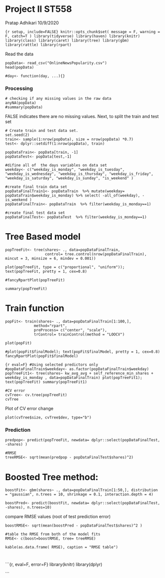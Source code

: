 Project II ST558
================
Pratap Adhikari
10/9/2020

`{r setup, include=FALSE} knitr::opts_chunk$set( message = F, warning =
F, catch=T ) library(tidyverse) library(haven) library(knitr)
library(class) library(caret) library(tree) library(gbm) library(rattle)
library(rpart)`

Read the data

``` {r}
popData<- read_csv("OnlineNewsPopularity.csv")
head(popData)
```

``` {r}
#day<- function(day, ...){}
```

### Processing

``` {r}
# checking if any missing values in the raw data
anyNA(popData)
#summary(popData)
```

FALSE indicates there are no missing values. Next, to split the train
and test set

``` {r}
# Create train and test data set.
set.seed(2)
train<- sample(1:nrow(popData), size = nrow(popData) *0.7)
test<- dplyr::setdiff(1:nrow(popData), train)

popDataTrain<- popData[train, -1]
popDataTest<- popData[test,-1]
```

``` {r}
#difine all of  the days variables on data set
weekday<- c("weekday_is_monday", "weekday_is_tuesday", "weekday_is_wednesday", "weekday_is_thursday", "weekday_is_friday", "weekday_is_saturday", "weekday_is_sunday", "is_weekend" )

#create final train data set
popDataFinalTrain1<- popDataTrain  %>% mutate(weekday= popDataTrain$weekday_is_monday) %>% select( -all_of(weekday), -is_weekend )
popDataFinalTrain<- popDataTrain  %>% filter(weekday_is_monday==1)

#create final test data set
popDataFinalTest<- popDataTest  %>% filter(weekday_is_monday==1) 
```

# Tree Based model

``` {r}
popTreeFit<- tree(shares~ ., data=popDataFinalTrain,
                  control= tree.control(nrow(popDataFinalTrain), mincut = 3, minsize = 6, mindev = 0.001))

plot(popTreeFit, type = c("proportional", "uniform")); text(popTreeFit, pretty = 1, cex=0.8)

#fancyRpartPlot(popTreeFit)

summary(popTreeFit)
```

# Train function

``` {r}
popFit<- train(shares~ ., data=popDataFinalTrain[1:100,],
             method="rpart",
             preProcess= c("center", "scale"),
             trControl= trainControl(method = "LOOCV")
```

``` {r}
plot(popFit)

#plot(popFit$finalModel); text(popFit$finalModel, pretty = 1, cex=0.8)
fancyRpartPlot(popFit$finalModel)
```

`{r eval=F} #Using selected predictors only #popDataFinalTrain$weekday<-
as.factor(popDataFinalTrain$weekday) popTreeFit1<- tree(shares~
kw_avg_avg + self_reference_min_shares + weekday_is_monday ,
data=popDataFinalTrain) plot(popTreeFit1); text(popTreeFit)
summary(popTreeFit1)`

``` {r}
#CV error
cvTree<- cv.tree(popTreeFit)
cvTree
```

Plot of CV error change

``` {r}
plot(cvTree$size, cvTree$dev, type="b")
```

### Prediction

``` {r}
predpop<- predict(popTreeFit, newdata= dplyr::select(popDataFinalTest, -shares) )

#RMSE
treeRMSE<- sqrt(mean(predpop - popDataFinalTest$shares)^2)
```

# 

# Boosted Tree method:

``` {r}
boostFit<- gbm(shares~ ., data=popDataFinalTrain[1:50,], distribution = "gaussian", n.trees = 10, shrinkage = 0.1, interaction.depth = 4)

boostPred<- predict(boostFit, newdata= dplyr::select(popDataFinalTest, -shares), n.trees=10)
```

compare RMSE values (root of test prediction error)

``` {r}
boostRMSE<- sqrt(mean(boostPred - popDataFinalTest$shares)^2 )

#table the RMSE from both of the model fits
RMSE<- c(boost=boostRMSE, tree= treeRMSE)

kable(as.data.frame( RMSE), caption = "RMSE table")
```

# 

\`\`\`{r, eval=F, error=F} library(knitr) library(dplyr)

\`\`\`
